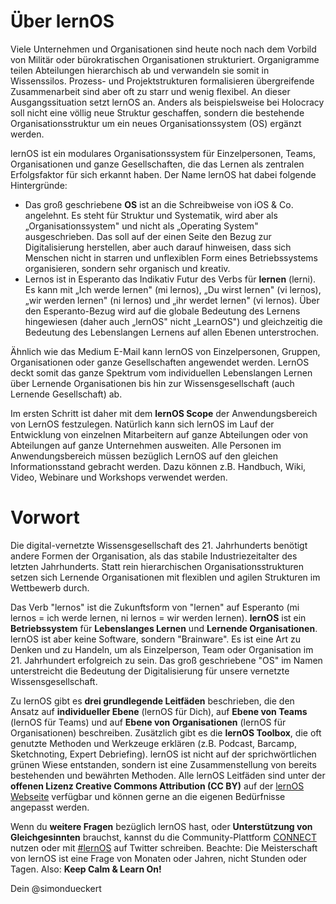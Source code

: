# Über lernOS

Viele Unternehmen und Organisationen sind heute noch nach dem Vorbild von Militär oder bürokratischen Organisationen strukturiert. Organigramme teilen Abteilungen hierarchisch ab und verwandeln sie somit in Wissenssilos. Prozess- und Projektstrukturen formalisieren übergreifende Zusammenarbeit sind aber oft zu starr und wenig flexibel. An dieser Ausgangssituation setzt lernOS an. Anders als beispielsweise bei Holocracy soll nicht eine völlig neue Struktur geschaffen, sondern die bestehende Organisationsstruktur um ein neues Organisationssystem (OS) ergänzt werden.

lernOS ist ein modulares Organisationssystem für Einzelpersonen, Teams, Organisationen und ganze Gesellschaften, die das Lernen als zentralen Erfolgsfaktor für sich erkannt haben. Der Name lernOS hat dabei folgende Hintergründe:

* Das groß geschriebene **OS** ist an die Schreibweise von iOS & Co. angelehnt. Es steht für Struktur und Systematik, wird aber als „Organisationssystem" und nicht als „Operating System" ausgeschrieben. Das soll auf der einen Seite den Bezug zur Digitalisierung herstellen, aber auch darauf hinweisen, dass sich Menschen nicht in starren und unflexiblen Form eines Betriebssystems organisieren, sondern sehr organisch und kreativ.
* Lernos ist in Esperanto das Indikativ Futur des Verbs für **lernen** (lerni). Es kann mit „Ich werde lernen" (mi lernos), „Du wirst lernen" (vi lernos), „wir werden lernen" (ni lernos) und „ihr werdet lernen" (vi lernos). Über den Esperanto-Bezug wird auf die globale Bedeutung des Lernens hingewiesen (daher auch „lernOS" nicht „LearnOS") und gleichzeitig die Bedeutung des Lebenslangen Lernens auf allen Ebenen unterstrochen.

Ähnlich wie das Medium E-Mail kann lernOS von Einzelpersonen, Gruppen, Organisationen oder ganze Gesellschaften angewendet werden. LernOS deckt somit das ganze Spektrum vom individuellen Lebenslangen Lernen über Lernende Organisationen bis hin zur Wissensgesellschaft (auch Lernende Gesellschaft) ab.

Im ersten Schritt ist daher mit dem **lernOS Scope** der Anwendungsbereich von LernOS festzulegen. Natürlich kann sich lernOS im Lauf der Entwicklung von einzelnen Mitarbeitern auf ganze Abteilungen
oder von Abteilungen auf ganze Unternehmen ausweiten. Alle Personen im Anwendungsbereich müssen bezüglich LernOS auf den gleichen Informationsstand gebracht werden. Dazu können z.B. Handbuch, Wiki, Video, Webinare und Workshops verwendet werden.

# Vorwort

Die digital-vernetzte Wissensgesellschaft des 21. Jahrhunderts benötigt andere Formen der Organisation, als das stabile Industriezeitalter des letzten Jahrhunderts. Statt rein hierarchischen Organisationsstrukturen setzen sich Lernende Organisationen mit flexiblen und agilen Strukturen im Wettbewerb durch.

Das Verb "lernos" ist die Zukunftsform von "lernen" auf Esperanto (mi lernos = ich werde lernen, ni lernos = wir werden lernen). **lernOS** ist ein **Betriebssystem** für **Lebenslanges Lernen** und **Lernende Organisationen**. lernOS ist aber keine Software, sondern "Brainware". Es ist eine Art zu Denken und zu Handeln, um als Einzelperson, Team oder Organisation im 21. Jahrhundert erfolgreich zu sein. Das groß geschriebene "OS" im Namen unterstreicht die Bedeutung der Digitalisierung für unsere vernetzte Wissensgesellschaft.

Zu lernOS gibt es **drei grundlegende Leitfäden** beschrieben, die den Ansatz auf **individueller Ebene** (lernOS für Dich), auf **Ebene von Teams** (lernOS für Teams) und auf **Ebene von Organisationen** (lernOS für Organisationen) beschreiben. Zusätzlich gibt es die **lernOS Toolbox**, die oft genutzte Methoden und Werkzeuge erklären (z.B. Podcast, Barcamp, Sketchnoting, Expert Debriefing). lernOS ist nicht auf der sprichwörtlichen grünen Wiese entstanden, sondern ist eine Zusammenstellung von bereits bestehenden und bewährten Methoden. Alle lernOS Leitfäden sind unter der **offenen Lizenz Creative Commons Attribution (CC BY)** auf der [lernOS Webseite](https://cogneon.de/lernos) verfügbar und können gerne an die eigenen Bedürfnisse angepasst werden.

Wenn du **weitere Fragen** bezüglich lernOS hast, oder **Unterstützung von Gleichgesinnten** brauchst, kannst du die Community-Plattform [CONNECT](https://community.cogneon.de) nutzen oder mit [#lernOS](https://twitter.com/search?q=%23lernOS) auf Twitter schreiben. Beachte: Die Meisterschaft von lernOS ist eine Frage von Monaten oder Jahren, nicht Stunden oder Tagen. Also: **Keep Calm & Learn On!**

Dein
@simondueckert